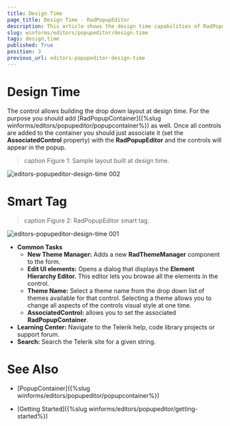 ```yaml
---
title: Design Time
page_title: Design Time - RadPopupEditor
description: This article shows the design time capabilities of RadPopupEditor.
slug: winforms/editors/popupeditor/design-time
tags: design,time
published: True
position: 3
previous_url: editors-popupeditor-design-time
---
```


# Design Time

The control allows building the drop down layout at design time. For the purpose you should add [RadPopupContainer]({%slug winforms/editors/popupeditor/popupcontainer%}) as well. Once all controls are added to the container you should just associate it (set the __AssociatedControl__ property) with the __RadPopupEditor__ and the controls will appear in the popup.
      
>caption Figure 1: Sample layout built at design time.

![editors-popupeditor-design-time 002](images/editors-popupeditor-design-time002.png)

# Smart Tag

>caption Figure 2: RadPopupEditor smart tag.

![editors-popupeditor-design-time 001](images/editors-popupeditor-design-time001.png)

* __Common Tasks__
    - __New Theme Manager:__ Adds a new __RadThemeManager__ component to the form.
    - __Edit UI elements:__ Opens a dialog that displays the __Element Hierarchy Editor.__ This editor lets you browse all the elements in the control.
    - __Theme Name:__ Select a theme name from the drop down list of themes available for that control. Selecting a theme allows you to change all aspects of the controls visual style at one time.
    - __AssociatedControl:__ allows you to set the associated __RadPopupContainer__.
* __Learning Center:__ Navigate to the Telerik help, code library projects or support forum.
* __Search:__ Search the Telerik site for a given string.


# See Also

 * [PopupContainer]({%slug winforms/editors/popupeditor/popupcontainer%})

 * [Getting Started]({%slug winforms/editors/popupeditor/getting-started%})
